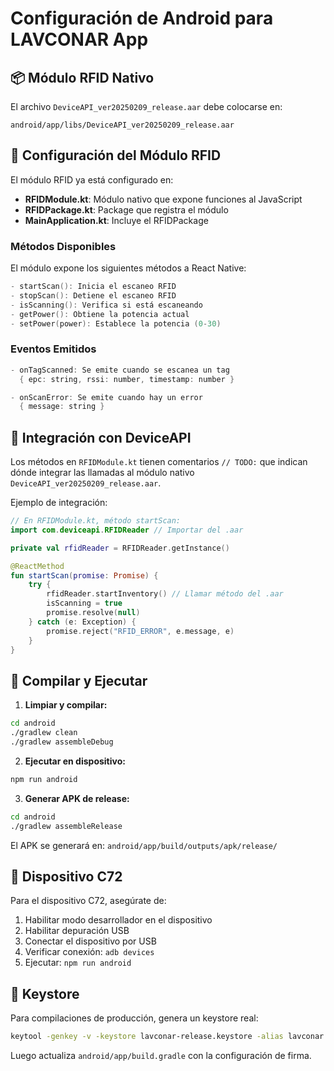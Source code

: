 # Configuración de Android para LAVCONAR App

## 📦 Módulo RFID Nativo

El archivo `DeviceAPI_ver20250209_release.aar` debe colocarse en:
```
android/app/libs/DeviceAPI_ver20250209_release.aar
```

## 🔧 Configuración del Módulo RFID

El módulo RFID ya está configurado en:
- **RFIDModule.kt**: Módulo nativo que expone funciones al JavaScript
- **RFIDPackage.kt**: Package que registra el módulo
- **MainApplication.kt**: Incluye el RFIDPackage

### Métodos Disponibles

El módulo expone los siguientes métodos a React Native:

```kotlin
- startScan(): Inicia el escaneo RFID
- stopScan(): Detiene el escaneo RFID
- isScanning(): Verifica si está escaneando
- getPower(): Obtiene la potencia actual
- setPower(power): Establece la potencia (0-30)
```

### Eventos Emitidos

```kotlin
- onTagScanned: Se emite cuando se escanea un tag
  { epc: string, rssi: number, timestamp: number }

- onScanError: Se emite cuando hay un error
  { message: string }
```

## 🔗 Integración con DeviceAPI

Los métodos en `RFIDModule.kt` tienen comentarios `// TODO:` que indican dónde integrar las llamadas al módulo nativo `DeviceAPI_ver20250209_release.aar`.

Ejemplo de integración:

```kotlin
// En RFIDModule.kt, método startScan:
import com.deviceapi.RFIDReader // Importar del .aar

private val rfidReader = RFIDReader.getInstance()

@ReactMethod
fun startScan(promise: Promise) {
    try {
        rfidReader.startInventory() // Llamar método del .aar
        isScanning = true
        promise.resolve(null)
    } catch (e: Exception) {
        promise.reject("RFID_ERROR", e.message, e)
    }
}
```

## 🏃 Compilar y Ejecutar

1. **Limpiar y compilar:**
```bash
cd android
./gradlew clean
./gradlew assembleDebug
```

2. **Ejecutar en dispositivo:**
```bash
npm run android
```

3. **Generar APK de release:**
```bash
cd android
./gradlew assembleRelease
```

El APK se generará en: `android/app/build/outputs/apk/release/`

## 📱 Dispositivo C72

Para el dispositivo C72, asegúrate de:

1. Habilitar modo desarrollador en el dispositivo
2. Habilitar depuración USB
3. Conectar el dispositivo por USB
4. Verificar conexión: `adb devices`
5. Ejecutar: `npm run android`

## 🔐 Keystore

Para compilaciones de producción, genera un keystore real:

```bash
keytool -genkey -v -keystore lavconar-release.keystore -alias lavconar -keyalg RSA -keysize 2048 -validity 10000
```

Luego actualiza `android/app/build.gradle` con la configuración de firma.

